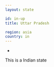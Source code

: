 ```yaml
---
layout: state

id: in-up
title: Uttar Pradesh

region: asia
country: in
---
```

-
This is a Indian state